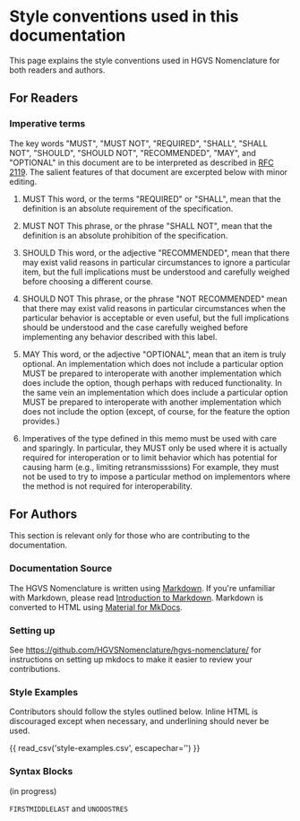 
# Style conventions used in this documentation

This page explains the style conventions used in HGVS Nomenclature for both readers and authors.

## For Readers

### Imperative terms

The key words "MUST", "MUST NOT", "REQUIRED", "SHALL", "SHALL NOT", "SHOULD", "SHOULD NOT",
"RECOMMENDED",  "MAY", and "OPTIONAL" in this document are to be interpreted as described in [RFC
2119](https://datatracker.ietf.org/doc/html/rfc2119).  The salient features of that document are
excerpted below with minor editing.

1. MUST   This word, or the terms "REQUIRED" or "SHALL", mean that the definition is an absolute
   requirement of the specification.

2. MUST NOT   This phrase, or the phrase "SHALL NOT", mean that the definition is an absolute
   prohibition of the specification.

3. SHOULD   This word, or the adjective "RECOMMENDED", mean that there may exist valid reasons in
   particular circumstances to ignore a particular item, but the full implications must be
   understood and carefully weighed before choosing a different course.

4. SHOULD NOT   This phrase, or the phrase "NOT RECOMMENDED" mean that there may exist valid reasons
   in particular circumstances when the particular behavior is acceptable or even useful, but the
   full implications should be understood and the case carefully weighed before implementing any
   behavior described with this label.

5. MAY   This word, or the adjective "OPTIONAL", mean that an item is truly optional. An
   implementation which does not include a particular option MUST be prepared to interoperate with
   another implementation which does include the option, though perhaps with reduced functionality.
   In the same vein an implementation which does include a particular option MUST be prepared to
   interoperate with another implementation which does not include the option (except, of course,
   for the feature the option provides.)

6. Imperatives of the type defined in this memo must be used with care and sparingly.  In
   particular, they MUST only be used where it is actually required for interoperation or to limit
   behavior which has potential for causing harm (e.g., limiting retransmisssions)  For example,
   they must not be used to try to impose a particular method on implementors where the method is
   not required for interoperability.

## For Authors

This section is relevant only for those who are contributing to the documentation. 

### Documentation Source

The HGVS Nomenclature is written using [Markdown](https://en.wikipedia.org/wiki/Markdown).  If
you're unfamiliar with Markdown, please read [Introduction to
Markdown](https://www.writethedocs.org/guide/writing/markdown/).  Markdown is converted to HTML
using [Material for MkDocs](https://squidfunk.github.io/mkdocs-material/).

### Setting up

See https://github.com/HGVSNomenclature/hgvs-nomenclature/ for instructions on setting up mkdocs to
make it easier to review your contributions.

### Style Examples

Contributors should follow the styles outlined below. Inline HTML is discouraged except when
necessary, and underlining should never be used.

{{ read_csv('style-examples.csv', escapechar='\') }}

### Syntax Blocks

(in progress)


`FIRST`<code class="spot1">MIDDLE</code>`LAST`  and  `UNO`<code class="spot1">DOS</code>`TRES`


